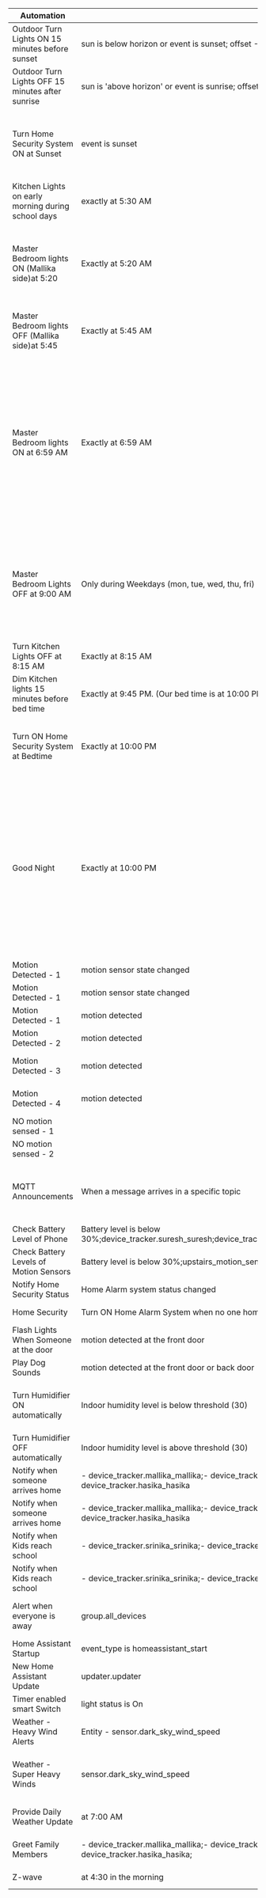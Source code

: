 Automation   |   Trigger   |  Action  |
----------   |   -------   |  ------- |
Outdoor Turn Lights ON 15 minutes before sunset | sun is below horizon or event is sunset; offset -15 minutes | Turn Light(s) ON |
Outdoor Turn Lights OFF 15 minutes after sunrise | sun is 'above horizon' or event is sunrise; offset +15 minutes | Turn Light(s) OFF |
Turn Home Security System ON at Sunset | event is sunset | Turn ON Home Security System in 'Home' mode;Send an alert;Drop a message in the announcement queue |
Kitchen Lights on early morning during school days | exactly at 5:30 AM | turn kitchen lights ON |
Master Bedroom lights ON (Mallika side)at 5:20 | Exactly at 5:20 AM | Turn ON Mallika's side of the bed lamp at 10% brightness with transition of 1 minute from 0 to 10% brightness;Do not disturb Suresh |
Master Bedroom lights OFF (Mallika side)at 5:45 | Exactly at 5:45 AM | Turn OFF Mallika's side of the bed lamp with no transition;Do not disturb Suresh |
Master Bedroom lights ON at 6:59 AM | Exactly at 6:59 AM | Turn ON Master Bedroom lights with transition of 2 minutes at 25% brightness;Suresh's wake up alarm will go off at 7:00 AM;Suresh would like to snooze a couple of times, while he is in bed, make announcements of daily weather, commute to work, temperature on bluetooth speaker |
Master Bedroom Lights OFF at 9:00 AM | Only during Weekdays (mon, tue, wed, thu, fri) | Suresh is most likely at work, turn off master bed room lights;TODO: Check device_tracker and the location, When Suresh leaves home, turn off master bedroom lights immediately |
Turn Kitchen Lights OFF at 8:15 AM | Exactly at 8:15 AM | Turn OFF kitchen lights |
Dim Kitchen lights 15 minutes before bed time | Exactly at 9:45 PM. (Our bed time is at 10:00 PM) | Turn ON the light and set the brightness of the light to 15% |
Turn ON Home Security System at Bedtime | Exactly at 10:00 PM | Turn ON Home Security System in HOME mode;Send an alert;Make an annnouncement inside the house |
Good Night | Exactly at 10:00 PM | Turn OFF Family Room Lights;Turn OFF Kitchen Lights;Turn OFF Guest Bedroom Lights;Turn OFF Master Bedroom Lights;Turn OFF Office Room Lights;Turn OFF Basement Lights (TBD);KEEP Front yard and Backyard lights for security reasons;AND;Play 'Soft Kitty Warm Kitty Little Ball of Fur' Song :) |
Motion Detected - 1 | motion sensor state changed | Dim TV Lights |
Motion Detected - 1 | motion sensor state changed | Dim TV Lights |
Motion Detected - 1 | motion detected | Dim TV Lights |
Motion Detected - 2 | motion detected | Dim TV Lights |
Motion Detected - 3 | motion detected | Set the light brightness to 100%. |
Motion Detected - 4 | motion detected | Set the light brightness to 100%. |
NO motion sensed - 1 |  | Turn Lights OFF |
NO motion sensed - 2 |  | Turn Lights OFF |
MQTT Announcements | When a message arrives in a specific topic | Read the text, call amazon polly to convert to audio/mp3 and Play the mp3 using media player |
Check Battery Level of Phone | Battery level is below 30%;device_tracker.suresh_suresh;device_tracker.mallika_mallika;device_tracker.hasika_hasika;device_tracker.srinika_srinika | Send a notification |
Check Battery Levels of Motion Sensors | Battery level is below 30%;upstairs_motion_sensor;downstairs_motion_sensor | Send a notification |
Notify Home Security Status | Home Alarm system status changed | Send a notification |
Home Security | Turn ON Home Alarm System when no one home | Turn ON home Security System |
Flash Lights When Someone at the door | motion detected at the front door | flash lights |
Play Dog Sounds | motion detected at the front door or back door | play dog barking sounds |
Turn Humidifier ON automatically | Indoor humidity level is below threshold (30) | Turn Humidifier On;Notify that the humidifier is turned ON, and remind to check water level |
Turn Humidifier OFF automatically | Indoor humidity level is above threshold (30) | Turn Dehumidifier ON |
Notify when someone arrives home | - device_tracker.mallika_mallika;- device_tracker.suresh_suresh;- device_tracker.srinika_srinika;- device_tracker.hasika_hasika | Send an alert |
Notify when someone arrives home | - device_tracker.mallika_mallika;- device_tracker.suresh_suresh;- device_tracker.srinika_srinika;- device_tracker.hasika_hasika | Send an alert |
Notify when Kids reach school | - device_tracker.srinika_srinika;- device_tracker.hasika_hasika | send an alert |
Notify when Kids reach school | - device_tracker.srinika_srinika;- device_tracker.hasika_hasika | Send an alert |
Alert when everyone is away | group.all_devices | Send an alert	;Turn ON Home Security System;Turn down temperature? |
Home Assistant Startup | event_type is homeassistant_start | Send an alert |
New Home Assistant Update | updater.updater | Send an alert with link to HA |
Timer enabled smart Switch | light status is On | Turn off light |
Weather - Heavy Wind Alerts | Entity - sensor.dark_sky_wind_speed | Send an alert;flash lights |
Weather - Super Heavy Winds | sensor.dark_sky_wind_speed | Send an alert to stay indoors;Announce in the house;Flash lights |
Provide Daily Weather Update | at 7:00 AM | Send an Alert;Announce in the house |
Greet Family Members | - device_tracker.mallika_mallika;- device_tracker.suresh_suresh;- device_tracker.srinika_srinika;- device_tracker.hasika_hasika; | Announce, Welcome, family member! |
Z-wave | at 4:30 in the morning | Heal Z-Wave network |

